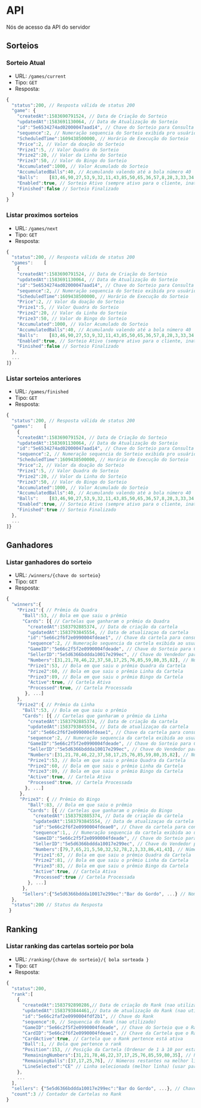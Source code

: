# API
Nós de acesso da API do servidor

## Sorteios

### Sorteio Atual
- URL:
```/games/current```
- Tipo: ```GET```
- Resposta:
```javascript
{
  "status":200, // Resposta válida de status 200
  "game": {
    "createdAt":1583690791524, // Data de Criação do Sorteio
    "updatedAt":1583691130064, // Data de Atualização do Sorteio
    "id":"5e6534274ad02000047aad14", // Chave do Sorteio para Consulta
    "sequence":2, // Numeração sequencia do Sorteio exibida pro usuário
    "ScheduledTime":1609438500000, // Horário de Execução do Sorteio
    "Price":2, // Valor da doação do Sorteio
    "Prize1":5, // Valor Quadra do Sorteio
    "Prize2":20, // Valor da Linha do Sorteio
    "Prize3":50, // Valor do Bingo do Sorteio
    "Accumulated":1000, // Valor Acumulado do Sorteio
    "AccumulatedBalls":40, // Acumulando valendo até a bola número 40
    "Balls":    [83,46,90,27,53,9,32,11,43,85,50,65,36,57,8,28,3,33,34,80,58,25,38,17,44,15,47,64,72,76,87,19,21,73,23,12,39,62,75,84,1,13,18,4,35,59,37,61,79,56,74,49,14,82,30,51,7,41,20,48,86,81,24,2,77,70,52,69,71,63,10,67,54,45,40,55,89,42,88,16,31,60,68,26,6,66,78,5,22,29], // Números sorteados em ordem (90 Bolas)
    "Enabled":true, // Sorteio Ativo (sempre ativo para o cliente, inativas não retornam na consulta)
    "Finished":false // Sorteio Finalizado
  }
}
```

### Listar proximos sorteios
- URL:
```/games/next```
- Tipo: ```GET```
- Resposta:
```javascript
{
  "status":200, // Resposta válida de status 200
  "games":    [
    {
    "createdAt":1583690791524, // Data de Criação do Sorteio
    "updatedAt":1583691130064, // Data de Atualização do Sorteio
    "id":"5e6534274ad02000047aad14", // Chave do Sorteio para Consulta
    "sequence":2, // Numeração sequencia do Sorteio exibida pro usuário
    "ScheduledTime":1609438500000, // Horário de Execução do Sorteio
    "Price":2, // Valor da doação do Sorteio
    "Prize1":5, // Valor Quadra do Sorteio
    "Prize2":20, // Valor da Linha do Sorteio
    "Prize3":50, // Valor do Bingo do Sorteio
    "Accumulated":1000, // Valor Acumulado do Sorteio
    "AccumulatedBalls":40, // Acumulando valendo até a bola número 40
    "Balls":    [83,46,90,27,53,9,32,11,43,85,50,65,36,57,8,28,3,33,34,80,58,25,38,17,44,15,47,64,72,76,87,19,21,73,23,12,39,62,75,84,1,13,18,4,35,59,37,61,79,56,74,49,14,82,30,51,7,41,20,48,86,81,24,2,77,70,52,69,71,63,10,67,54,45,40,55,89,42,88,16,31,60,68,26,6,66,78,5,22,29], // Números sorteados em ordem (90 Bolas)
    "Enabled":true, // Sorteio Ativo (sempre ativo para o cliente, inativas não retornam na consulta)
    "Finished":false // Sorteio Finalizado
  },
  ...
]}
```

### Listar sorteios anteriores
- URL:
```/games/finished```
- Tipo: ```GET```
- Resposta:
```javascript
{
  "status":200, // Resposta válida de status 200
  "games":    [
    {
    "createdAt":1583690791524, // Data de Criação do Sorteio
    "updatedAt":1583691130064, // Data de Atualização do Sorteio
    "id":"5e6534274ad02000047aad14", // Chave do Sorteio para Consulta
    "sequence":2, // Numeração sequencia do Sorteio exibida pro usuário
    "ScheduledTime":1609438500000, // Horário de Execução do Sorteio
    "Price":2, // Valor da doação do Sorteio
    "Prize1":5, // Valor Quadra do Sorteio
    "Prize2":20, // Valor da Linha do Sorteio
    "Prize3":50, // Valor do Bingo do Sorteio
    "Accumulated":1000, // Valor Acumulado do Sorteio
    "AccumulatedBalls":40, // Acumulando valendo até a bola número 40
    "Balls":    [83,46,90,27,53,9,32,11,43,85,50,65,36,57,8,28,3,33,34,80,58,25,38,17,44,15,47,64,72,76,87,19,21,73,23,12,39,62,75,84,1,13,18,4,35,59,37,61,79,56,74,49,14,82,30,51,7,41,20,48,86,81,24,2,77,70,52,69,71,63,10,67,54,45,40,55,89,42,88,16,31,60,68,26,6,66,78,5,22,29], // Números sorteados em ordem (90 Bolas)
    "Enabled":true, // Sorteio Ativo (sempre ativo para o cliente, inativas não retornam na consulta)
    "Finished":true // Sorteio Finalizado
  },
  ...
]}
```
## Ganhadores
### Listar ganhadores do sorteio
- URL:
```/winners/{chave do sorteio}```
- Tipo: ```GET```
- Resposta:
```javascript
{
  "winners":{
    "Prize1":{ // Prêmio da Quadra
      "Ball":53, // Bola em que saiu o prêmio
      "Cards": [{ // Cartelas que ganharam o prêmio da Quadra
        "createdAt":1583792885374, // Data de criação da cartela
        "updatedAt":1583793845554, // Data de atualizaçao da cartela
        "id":"5e66c2f6f2e0990004fdeae1", // Chave da cartela para consulta
        "sequence":2, // Numeração sequencia da cartela exibida ao usuário
        "GameID":"5e66c2f5f2e0990004fdeade", // Chave do Sorteio para Consulta
        "SellerID":"5e5d6366bddda10017e299ec", // Chave do Vendedor para Consulta
        "Numbers":[31,21,78,46,22,37,58,17,25,76,85,59,80,35,82], // Números da Cartela (15) (Exibidos em 3 linhas de 5)
        "Prize1":53, // Bola em que saiu o prêmio Quadra da Cartela
        "Prize2":60, // Bola em que saiu o prêmio Linha da Cartela
        "Prize3":89, // Bola em que saiu o prêmio Bingo da Cartela
        "Active":true, // Cartela Ativa
        "Processed":true, // Cartela Processada
       }, ...]
    },
    "Prize2":{ // Prêmio da Linha
      "Ball":53, // Bola em que saiu o prêmio
      "Cards": [{ // Cartelas que ganharam o prêmio da Linha
        "createdAt":1583792885374, // Data de criação da cartela
        "updatedAt":1583793845554, // Data de atualizaçao da cartela
        "id":"5e66c2f6f2e0990004fdeae1", // Chave da cartela para consulta
        "sequence":2, // Numeração sequencia da cartela exibida ao usuário
        "GameID":"5e66c2f5f2e0990004fdeade", // Chave do Sorteio para Consulta
        "SellerID":"5e5d6366bddda10017e299ec", // Chave do Vendedor para Consulta
        "Numbers":[31,21,78,46,22,37,58,17,25,76,85,59,80,35,82], // Números da Cartela (15) (Exibidos em 3 linhas de 5)
        "Prize1":53, // Bola em que saiu o prêmio Quadra da Cartela
        "Prize2":60, // Bola em que saiu o prêmio Linha da Cartela
        "Prize3":89, // Bola em que saiu o prêmio Bingo da Cartela
        "Active":true, // Cartela Ativa
        "Processed":true, // Cartela Processada
       }, ...]
     },
     "Prize3": { // Prêmio do Bingo
        "Ball":83, // Bola em que saiu o prêmio
        "Cards": [{ // Cartelas que ganharam o prêmio do Bingo
          "createdAt":1583792885374, // Data de criação da cartela
          "updatedAt":1583793845554, // Data de atualizaçao da cartela
          "id":"5e66c2f6f2e0990004fdeae0", // Chave da cartela para consulta
          "sequence":1,, // Numeração sequencia da cartela exibida ao usuário
          "GameID":"5e66c2f5f2e0990004fdeade", // Chave do Sorteio para Consulta
          "SellerID":"5e5d6366bddda10017e299ec", // Chave do Vendedor para Consulta
          "Numbers":[79,7,65,21,5,50,32,52,78,2,3,33,86,41,43], // Números da Cartela (15) (Exibidos em 3 linhas de 5)
          "Prize1":67, // Bola em que saiu o prêmio Quadra da Cartela
          "Prize2":81, // Bola em que saiu o prêmio Linha da Cartela
          "Prize3":83, // Bola em que saiu o prêmio Bingo da Cartela
          "Active":true, // Cartela Ativa
          "Processed":true // Cartela Processada
        }, ...]
      },
      "Sellers":{"5e5d6366bddda10017e299ec":"Bar do Gordo", ...} // Nome dos Vendedores das cartelas vencedoras por Chave
  },
  "status":200 // Status da Resposta
 }
```

## Ranking
### Listar ranking das cartelas sorteio por bola
- URL:
```/ranking/{chave do sorteio}/{ bola sorteada }```
- Tipo: ```GET```
- Resposta:
```javascript
{
  "status":200,
  "rank":[
    {
      "createdAt":1583792890286,// Data de criação do Rank (nao utilizado)
      "updatedAt":1583793844461,// Data de atualização do Rank (nao utilizado)
      "id":"5e66c2faf2e0990004fdf2b1", // Chave do Rank
      "sequence":0, // Sequencia do Rank (nao utilizado)
      "GameID":"5e66c2f5f2e0990004fdeade", // Chave do Sorteio que o Rank pertence
      "CardID":"5e66c2f6f2e0990004fdeae1", // Chave da Cartela que o Rank pertence
      "CardActive":true, // Cartela que o Rank pertence está ativa
      "Ball":1, // Bola que pertence o rank
      "Position":153, // Posição da Cartela (Ordenar de 1 à 10 por esta propriedade já que só exibe as 10 melhores)
      "RemainingNumbers":[31,21,78,46,22,37,17,25,76,85,59,80,35], // Números Restantes na Cartela toda (usar para o Prize3)
      "RemainingBalls":[37,17,25,76], // Números restantes na melhor linha (usar para o Prize1 e Prize 2)
      "LineSelected":"CE" // Linha selecionada (melhor linha) (usar para o Prize1 e Prize2)
    },
    ...
  ],
  "sellers": {"5e5d6366bddda10017e299ec":"Bar do Gordo", ...}, // Chave e Nome dos Vendedores no Rank
  "count":3 // Contador de Cartelas no Rank
}
```
